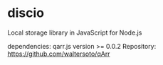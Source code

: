 discio
======

Local storage library in JavaScript for Node.js

dependencies:
     qarr.js version >= 0.0.2
     Repository: https://github.com/waltersoto/qArr
     
